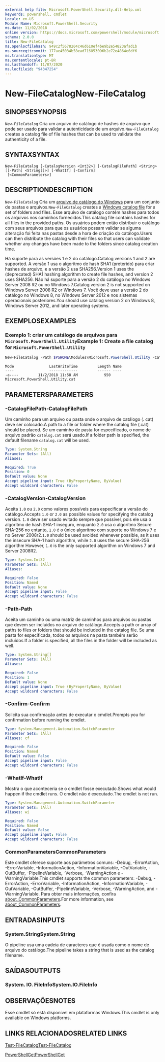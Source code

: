```yaml
---
external help file: Microsoft.PowerShell.Security.dll-Help.xml
keywords: powershell, cmdlet
Locale: en-US
Module Name: Microsoft.PowerShell.Security
ms.date: 11/02/2018
online version: https://docs.microsoft.com/powershell/module/microsoft.powershell.security/new-filecatalog?view=powershell-7.1&WT.mc_id=ps-gethelp
schema: 2.0.0
title: New-FileCatalog
ms.openlocfilehash: 949c2f5678204c46d610ef4be9b2e54823afad1b
ms.sourcegitcommit: 177ae45034b58ead716853096b2e72e4864e6df6
ms.translationtype: MT
ms.contentlocale: pt-BR
ms.lasthandoff: 11/07/2020
ms.locfileid: "94347254"
---
```

# <span data-ttu-id="23da2-103">New-FileCatalog</span><span class="sxs-lookup"><span data-stu-id="23da2-103">New-FileCatalog</span></span>

## <span data-ttu-id="23da2-104">SINOPSE</span><span class="sxs-lookup"><span data-stu-id="23da2-104">SYNOPSIS</span></span>
<span data-ttu-id="23da2-105">`New-FileCatalog` Cria um arquivo de catálogo de hashes de arquivo que pode ser usado para validar a autenticidade de um arquivo.</span><span class="sxs-lookup"><span data-stu-id="23da2-105">`New-FileCatalog` creates a catalog file of file hashes that can be used to validate the authenticity of a file.</span></span>

## <span data-ttu-id="23da2-106">SYNTAX</span><span class="sxs-lookup"><span data-stu-id="23da2-106">SYNTAX</span></span>

```
New-FileCatalog [-CatalogVersion <Int32>] [-CatalogFilePath] <String> [[-Path] <String[]>] [-WhatIf] [-Confirm]
 [<CommonParameters>]
```

## <span data-ttu-id="23da2-107">DESCRIPTION</span><span class="sxs-lookup"><span data-stu-id="23da2-107">DESCRIPTION</span></span>

<span data-ttu-id="23da2-108">`New-FileCatalog` Cria um [arquivo de catálogo do Windows](/windows-hardware/drivers/install/catalog-files) para um conjunto de pastas e arquivos.</span><span class="sxs-lookup"><span data-stu-id="23da2-108">`New-FileCatalog` creates a [Windows catalog file](/windows-hardware/drivers/install/catalog-files) for a set of folders and files.</span></span> <span data-ttu-id="23da2-109">Esse arquivo de catálogo contém hashes para todos os arquivos nos caminhos fornecidos.</span><span class="sxs-lookup"><span data-stu-id="23da2-109">This catalog file contains hashes for all files in the provided paths.</span></span> <span data-ttu-id="23da2-110">Os usuários podem então distribuir o catálogo com seus arquivos para que os usuários possam validar se alguma alteração foi feita nas pastas desde a hora de criação do catálogo.</span><span class="sxs-lookup"><span data-stu-id="23da2-110">Users can then distribute the catalog with their files so that users can validate whether any changes have been made to the folders since catalog creation time.</span></span>

<span data-ttu-id="23da2-111">Há suporte para as versões 1 e 2 do catálogo.</span><span class="sxs-lookup"><span data-stu-id="23da2-111">Catalog versions 1 and 2 are supported.</span></span> <span data-ttu-id="23da2-112">A versão 1 usa o algoritmo de hash SHA1 (preterido) para criar hashes de arquivo, e a versão 2 usa SHA256.</span><span class="sxs-lookup"><span data-stu-id="23da2-112">Version 1 uses the (deprecated) SHA1 hashing algorithm to create file hashes, and version 2 uses SHA256.</span></span> <span data-ttu-id="23da2-113">Não há suporte para a versão 2 do catálogo no Windows Server 2008 R2 ou no Windows 7.</span><span class="sxs-lookup"><span data-stu-id="23da2-113">Catalog version 2 is not supported on Windows Server 2008 R2 or Windows 7.</span></span> <span data-ttu-id="23da2-114">Você deve usar a versão 2 do catálogo no Windows 8, no Windows Server 2012 e nos sistemas operacionais posteriores.</span><span class="sxs-lookup"><span data-stu-id="23da2-114">You should use catalog version 2 on Windows 8, Windows Server 2012, and later operating systems.</span></span>

## <span data-ttu-id="23da2-115">EXEMPLOS</span><span class="sxs-lookup"><span data-stu-id="23da2-115">EXAMPLES</span></span>

### <span data-ttu-id="23da2-116">Exemplo 1: criar um catálogo de arquivos para `Microsoft.PowerShell.Utility`</span><span class="sxs-lookup"><span data-stu-id="23da2-116">Example 1: Create a file catalog for `Microsoft.PowerShell.Utility`</span></span>

```powershell
New-FileCatalog -Path $PSHOME\Modules\Microsoft.PowerShell.Utility -CatalogFilePath \temp\Microsoft.PowerShell.Utility.cat -CatalogVersion 2.0
```

```Output
Mode                LastWriteTime         Length Name
----                -------------         ------ ----
-a----         11/2/2018 11:58 AM            950 Microsoft.PowerShell.Utility.cat
```

## <span data-ttu-id="23da2-117">PARAMETERS</span><span class="sxs-lookup"><span data-stu-id="23da2-117">PARAMETERS</span></span>

### <span data-ttu-id="23da2-118">-CatalogFilePath</span><span class="sxs-lookup"><span data-stu-id="23da2-118">-CatalogFilePath</span></span>

<span data-ttu-id="23da2-119">Um caminho para um arquivo ou pasta onde o arquivo de catálogo (. cat) deve ser colocado.</span><span class="sxs-lookup"><span data-stu-id="23da2-119">A path to a file or folder where the catalog file (.cat) should be placed.</span></span> <span data-ttu-id="23da2-120">Se um caminho de pasta for especificado, o nome de arquivo padrão `catalog.cat` será usado.</span><span class="sxs-lookup"><span data-stu-id="23da2-120">If a folder path is specified, the default filename `catalog.cat` will be used.</span></span>

```yaml
Type: System.String
Parameter Sets: (All)
Aliases:

Required: True
Position: 0
Default value: None
Accept pipeline input: True (ByPropertyName, ByValue)
Accept wildcard characters: False
```

### <span data-ttu-id="23da2-121">-CatalogVersion</span><span class="sxs-lookup"><span data-stu-id="23da2-121">-CatalogVersion</span></span>

<span data-ttu-id="23da2-122">Aceita `1.0` ou `2.0` como valores possíveis para especificar a versão do catálogo.</span><span class="sxs-lookup"><span data-stu-id="23da2-122">Accepts `1.0` or `2.0` as possible values for specifying the catalog version.</span></span> <span data-ttu-id="23da2-123">`1.0` deve ser usado evitado sempre que possível, pois ele usa o algoritmo de hash SHA-1 inseguro, enquanto `2.0` usa o algoritmo Secure SHA-256 no entanto, `1.0` é o único algoritmo com suporte no Windows 7 e no Server 2008r2.</span><span class="sxs-lookup"><span data-stu-id="23da2-123">`1.0` should be used avoided whenever possible, as it uses the insecure SHA-1 hash algorithm, while `2.0` uses the secure SHA-256 algorithm However, `1.0` is the only supported algorithm on Windows 7 and Server 2008R2.</span></span>

```yaml
Type: System.Int32
Parameter Sets: (All)
Aliases:

Required: False
Position: Named
Default value: None
Accept pipeline input: False
Accept wildcard characters: False
```

### <span data-ttu-id="23da2-124">-Path</span><span class="sxs-lookup"><span data-stu-id="23da2-124">-Path</span></span>

<span data-ttu-id="23da2-125">Aceita um caminho ou uma matriz de caminhos para arquivos ou pastas que devem ser incluídos no arquivo de catálogo.</span><span class="sxs-lookup"><span data-stu-id="23da2-125">Accepts a path or array of paths to files or folders that should be included in the catalog file.</span></span> <span data-ttu-id="23da2-126">Se uma pasta for especificada, todos os arquivos na pasta também serão incluídos.</span><span class="sxs-lookup"><span data-stu-id="23da2-126">If a folder is specified, all the files in the folder will be included as well.</span></span>

```yaml
Type: System.String[]
Parameter Sets: (All)
Aliases:

Required: False
Position: 1
Default value: None
Accept pipeline input: True (ByPropertyName, ByValue)
Accept wildcard characters: False
```

### <span data-ttu-id="23da2-127">-Confirm</span><span class="sxs-lookup"><span data-stu-id="23da2-127">-Confirm</span></span>

<span data-ttu-id="23da2-128">Solicita sua confirmação antes de executar o cmdlet.</span><span class="sxs-lookup"><span data-stu-id="23da2-128">Prompts you for confirmation before running the cmdlet.</span></span>

```yaml
Type: System.Management.Automation.SwitchParameter
Parameter Sets: (All)
Aliases: cf

Required: False
Position: Named
Default value: False
Accept pipeline input: False
Accept wildcard characters: False
```

### <span data-ttu-id="23da2-129">-WhatIf</span><span class="sxs-lookup"><span data-stu-id="23da2-129">-WhatIf</span></span>

<span data-ttu-id="23da2-130">Mostra o que aconteceria se o cmdlet fosse executado.</span><span class="sxs-lookup"><span data-stu-id="23da2-130">Shows what would happen if the cmdlet runs.</span></span> <span data-ttu-id="23da2-131">O cmdlet não é executado.</span><span class="sxs-lookup"><span data-stu-id="23da2-131">The cmdlet is not run.</span></span>

```yaml
Type: System.Management.Automation.SwitchParameter
Parameter Sets: (All)
Aliases: wi

Required: False
Position: Named
Default value: False
Accept pipeline input: False
Accept wildcard characters: False
```

### <span data-ttu-id="23da2-132">CommonParameters</span><span class="sxs-lookup"><span data-stu-id="23da2-132">CommonParameters</span></span>

<span data-ttu-id="23da2-133">Este cmdlet oferece suporte aos parâmetros comuns: -Debug, -ErrorAction, -ErrorVariable, -InformationAction, -InformationVariable, -OutVariable, -OutBuffer, -PipelineVariable, -Verbose, -WarningAction e -WarningVariable.</span><span class="sxs-lookup"><span data-stu-id="23da2-133">This cmdlet supports the common parameters: -Debug, -ErrorAction, -ErrorVariable, -InformationAction, -InformationVariable, -OutVariable, -OutBuffer, -PipelineVariable, -Verbose, -WarningAction, and -WarningVariable.</span></span> <span data-ttu-id="23da2-134">Para obter mais informações, confira [about_CommonParameters](https://go.microsoft.com/fwlink/?LinkID=113216).</span><span class="sxs-lookup"><span data-stu-id="23da2-134">For more information, see [about_CommonParameters](https://go.microsoft.com/fwlink/?LinkID=113216).</span></span>

## <span data-ttu-id="23da2-135">ENTRADAS</span><span class="sxs-lookup"><span data-stu-id="23da2-135">INPUTS</span></span>

### <span data-ttu-id="23da2-136">System.String</span><span class="sxs-lookup"><span data-stu-id="23da2-136">System.String</span></span>

<span data-ttu-id="23da2-137">O pipeline usa uma cadeia de caracteres que é usada como o nome de arquivo do catálogo.</span><span class="sxs-lookup"><span data-stu-id="23da2-137">The pipeline takes a string that is used as the catalog filename.</span></span>

## <span data-ttu-id="23da2-138">SAÍDAS</span><span class="sxs-lookup"><span data-stu-id="23da2-138">OUTPUTS</span></span>

### <span data-ttu-id="23da2-139">System. IO. FileInfo</span><span class="sxs-lookup"><span data-stu-id="23da2-139">System.IO.FileInfo</span></span>

## <span data-ttu-id="23da2-140">OBSERVAÇÕES</span><span class="sxs-lookup"><span data-stu-id="23da2-140">NOTES</span></span>

<span data-ttu-id="23da2-141">Esse cmdlet só está disponível em plataformas Windows.</span><span class="sxs-lookup"><span data-stu-id="23da2-141">This cmdlet is only available on Windows platforms.</span></span>

## <span data-ttu-id="23da2-142">LINKS RELACIONADOS</span><span class="sxs-lookup"><span data-stu-id="23da2-142">RELATED LINKS</span></span>

[<span data-ttu-id="23da2-143">Test-FileCatalog</span><span class="sxs-lookup"><span data-stu-id="23da2-143">Test-FileCatalog</span></span>](Test-FileCatalog.md)

[<span data-ttu-id="23da2-144">PowerShellGet</span><span class="sxs-lookup"><span data-stu-id="23da2-144">PowerShellGet</span></span>](/powerShell/module/powershellget)
